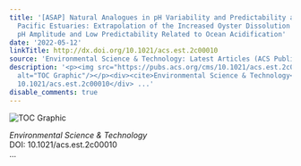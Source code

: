 ```yaml
---
title: '[ASAP] Natural Analogues in pH Variability and Predictability across the Coastal
  Pacific Estuaries: Extrapolation of the Increased Oyster Dissolution under Increased
  pH Amplitude and Low Predictability Related to Ocean Acidification'
date: '2022-05-12'
linkTitle: http://dx.doi.org/10.1021/acs.est.2c00010
source: 'Environmental Science & Technology: Latest Articles (ACS Publications)'
description: '<p><img src="https://pubs.acs.org/cms/10.1021/acs.est.2c00010/asset/images/medium/es2c00010_0007.gif"
  alt="TOC Graphic"/></p><div><cite>Environmental Science & Technology</cite></div><div>DOI:
  10.1021/acs.est.2c00010</div> ...'
disable_comments: true
---
```

<p><img src="https://pubs.acs.org/cms/10.1021/acs.est.2c00010/asset/images/medium/es2c00010_0007.gif" alt="TOC Graphic"/></p><div><cite>Environmental Science & Technology</cite></div><div>DOI: 10.1021/acs.est.2c00010</div> ...
